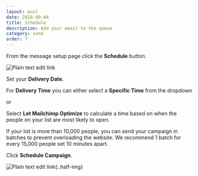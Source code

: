 ```yaml
---
layout: post
date: 2018-09-04
title: Schedule
description: Add your email to the queue
category: send
order: 7
---
```


From the message setup page click the **Schedule** button.

![Plain text edit link]({{site.image_path}}/{{page.category}}/schedule.jpg)

Set your **Delivery Date**. 

For **Delivery Time** you can either select a **Specific Time** from the dropdown

or 

Select **Let Mailchimp Optimize** to calculate a time based on when the people on your list are most likely to open.

If your list is more than 10,000 people, you can send your campaign in batches to prevent overloading the website. We recommend 1 batch for every 15,000 people set 10 minutes apart. 

Click **Schedule Campaign**.

![Plain text edit link]({{site.image_path}}/{{page.category}}/send.jpg){:.half-img}

